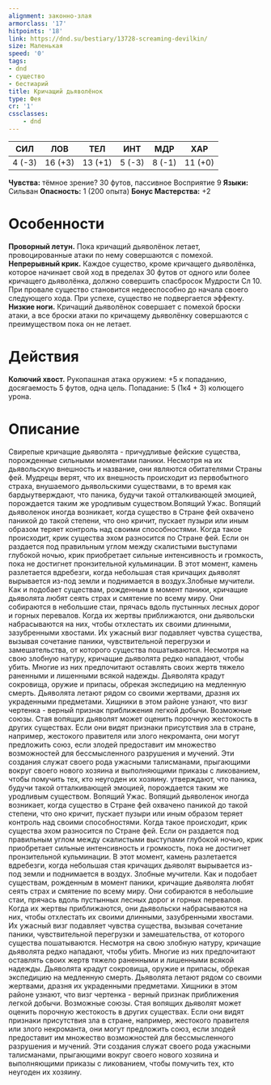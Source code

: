 ```yaml
---
alignment: законно-злая
armorclass: '17'
hitpoints: '18'
link: https://dnd.su/bestiary/13728-screaming-devilkin/
size: Маленькая
speed: '0'
tags:
- dnd
- существо
- бестиарий
title: Кричащий дьяволёнок
type: Фея
cr: '1'
cssclasses:
    - dnd
---
```



| СИЛ | ЛОВ | ТЕЛ | ИНТ | МДР | ХАР |
|---|---|---|---|---|---|
| 4 (-3) | 16 (+3) | 13 (+1) | 5 (-3) | 8 (-1) | 11 (+0) |
**Чувства:** тёмное зрение? 30 футов, пассивное Восприятие 9
**Языки:** Сильван
**Опасность:** 1 (200 опыта)
**Бонус Мастерства:** +2


# Особенности
**Проворный летун.** Пока кричащий дьяволёнок летает, провоцированные атаки по нему совершаются с помехой.
**Непрерывный крик.** Каждое существо, кроме кричащего дьяволёнка, которое начинает свой ход в пределах 30 футов от одного или более кричащего дьяволёнка, должно совершить спасбросок Мудрости Сл 10. При провале существо становится недееспособно до начала своего следующего хода. При успехе, существо не подвергается эффекту.
**Низкие ноги.** Кричащий дьяволёнок совершает с помехой броски атаки, а все броски атаки по кричащему дьяволёнку совершаются с преимуществом пока он не летает.


# Действия
**Колючий хвост.** Рукопашная атака оружием: +5 к попаданию, досягаемость 5 футов, одна цель. Попадание: 5 (1к4 + 3) колющего урона.


# Описание
Свирепые кричащие дьяволята - причудливые фейские существа, порожденные сильными моментами паники. Несмотря на их дьявольскую внешность и название, они являются обитателями Страны фей. Мудрецы верят, что их внешность происходит из первобытного страха, внушаемого дьявольскими существами, в то время как бардыутверждают, что паника, будучи такой отталкивающей эмоцией, порождается таким же уродливым существом.Вопящий Ужас. Вопящий дьяволенок иногда возникает, когда существо в Стране фей охвачено паникой до такой степени, что оно кричит, пускает пузыри или иным образом теряет контроль над своими способностями. Когда такое происходит, крик существа эхом разносится по Стране фей. Если он раздается под правильным углом между скалистыми выступами глубокой ночью, крик приобретает сильные интенсивность и громкость, пока не достигнет пронзительной кульминации. В этот момент, камень разлетается вдребезги, когда небольшая стая кричащих дьяволят вырывается из-под земли и поднимается в воздух.Злобные мучители. Как и подобает существам, рожденным в момент паники, кричащие дьяволята любят сеять страх и смятение по всему миру. Они собираются в небольшие стаи, прячась вдоль пустынных лесных дорог и горных перевалов. Когда их жертвы приближаются, они дьявольски набрасываются на них, чтобы отхлестать их своими длинными, зазубренными хвостами. Их ужасный визг подавляет чувства существа, вызывая сочетание паники, чувствительной перегрузки и замешательства, от которого существа пошатываются. Несмотря на свою злобную натуру, кричащие дьяволята редко нападают, чтобы убить. Многие из них предпочитают оставлять своих жертв тяжело раненными и лишенными всякой надежды. Дьяволята крадут сокровища, оружие и припасы, обрекая экспедицию на медленную смерть. Дьяволята летают рядом со  своими жертвами, дразня их украденными предметами. Хищники в этом районе узнают, что визг чертенка - верный признак приближения легкой добычи. Возможные союзы. Стая вопящих дьяволят может оценить порочную жестокость в других существах. Если они видят признаки присутствия зла в стране, например, жестокого правителя или злого некроманта, они могут предложить союз, если злодей предоставит им множество возможностей для бессмысленного разрушения и мучений. Эти создания служат своего рода ужасными талисманами, прыгающими вокруг своего нового хозяина и выполняющими приказы с ликованием, чтобы помучить тех, кто неугоден их хозяину. утверждают, что паника, будучи такой отталкивающей эмоцией, порождается таким же уродливым существом. Вопящий Ужас. Вопящий дьяволенок иногда возникает, когда существо в Стране фей охвачено паникой до такой степени, что оно кричит, пускает пузыри или иным образом теряет контроль над своими способностями. Когда такое происходит, крик существа эхом разносится по Стране фей. Если он раздается под правильным углом между скалистыми выступами глубокой ночью, крик приобретает сильные интенсивность и громкость, пока не достигнет пронзительной кульминации. В этот момент, камень разлетается вдребезги, когда небольшая стая кричащих дьяволят вырывается из-под земли и поднимается в воздух. Злобные мучители. Как и подобает существам, рожденным в момент паники, кричащие дьяволята любят сеять страх и смятение по всему миру. Они собираются в небольшие стаи, прячась вдоль пустынных лесных дорог и горных перевалов. Когда их жертвы приближаются, они дьявольски набрасываются на них, чтобы отхлестать их своими длинными, зазубренными хвостами. Их ужасный визг подавляет чувства существа, вызывая сочетание паники, чувствительной перегрузки и замешательства, от которого существа пошатываются. Несмотря на свою злобную натуру, кричащие дьяволята редко нападают, чтобы убить. Многие из них предпочитают оставлять своих жертв тяжело раненными и лишенными всякой надежды. Дьяволята крадут сокровища, оружие и припасы, обрекая экспедицию на медленную смерть. Дьяволята летают рядом со  своими жертвами, дразня их украденными предметами. Хищники в этом районе узнают, что визг чертенка - верный признак приближения легкой добычи. Возможные союзы. Стая вопящих дьяволят может оценить порочную жестокость в других существах. Если они видят признаки присутствия зла в стране, например, жестокого правителя или злого некроманта, они могут предложить союз, если злодей предоставит им множество возможностей для бессмысленного разрушения и мучений. Эти создания служат своего рода ужасными талисманами, прыгающими вокруг своего нового хозяина и выполняющими приказы с ликованием, чтобы помучить тех, кто неугоден их хозяину.